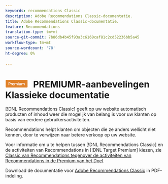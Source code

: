 ```yaml
---
keywords: recommendations Classic
description: Adobe Recommendations Classic-documentatie.
title: Adobe Recommendations Classic-documentatie.
feature: Recommendations
translation-type: tm+mt
source-git-commit: 7b86db4b45f93a3c6169caf81c2cd52236bb5a45
workflow-type: tm+mt
source-wordcount: '78'
ht-degree: 0%

---
```



# ![](/help/assets/premium.png) PREMIUMR-aanbevelingen Klassieke documentatie

[!DNL Recommendations Classic] geeft op uw website automatisch producten of inhoud weer die mogelijk van belang is voor uw klanten op basis van eerdere gebruikersactiviteiten.

Recommendations helpt klanten om objecten die ze anders wellicht niet kennen, door te verwijzen naar betere verkoop op uw website.

Voor informatie om u te helpen tussen [!DNL Recommendations Classic] en de activiteiten van Recommendations in [!DNL Target Premium] kiezen, zie [Classic van Recommendations tegenover de activiteiten van Recommendations in de Premium van het Doel](/help/c-recommendations/c-recommendations-faq/recommendations-classic-versus-recommendations-activities-target-premium.md).

Download de documentatie voor [Adobe Recommendations Classic](/help/assets/adobe-recommendations-classic.pdf) in PDF-indeling.